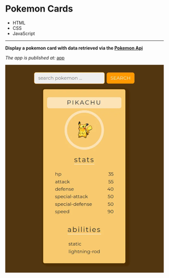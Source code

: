 # Pokemon Cards

- HTML
- CSS
- JavaScript

---

**Display a pokemon card with data retrieved via the [Pokemon Api](https://pokeapi.co/)**

_The app is published at:_ [app](https://salimov333.github.io/pokemon-cards/)

![](./pokemon-cards.webp)
